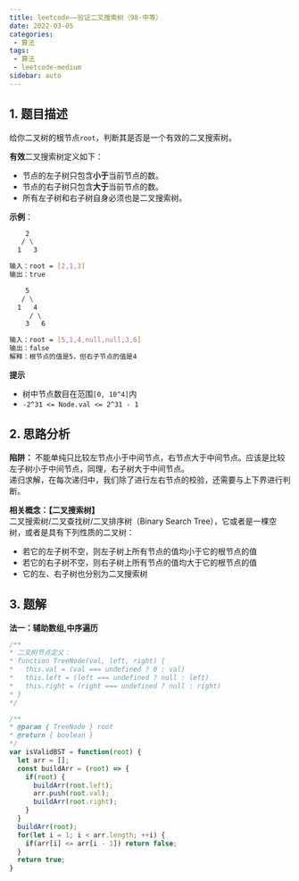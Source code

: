```yaml
---
title: leetcode——验证二叉搜索树（98-中等）
date: 2022-03-05
categories:
 - 算法
tags:
 - 算法
 - leetcode-medium
sidebar: auto
--- 
```


## 1. 题目描述
给你二叉树的根节点`root`，判断其是否是一个有效的二叉搜索树。   

**有效**二叉搜索树定义如下：  
- 节点的左子树只包含**小于**当前节点的数。
- 节点的右子树只包含**大于**当前节点的数。
- 所有左子树和右子树自身必须也是二叉搜索树。

**示例**：  
```bash
    2
   / \
  1   3

输入：root = [2,1,3]
输出：true

    5
   / \
  1   4
     / \
    3   6

输入：root = [5,1,4,null,null,3,6]
输出：false
解释：根节点的值是5，但右子节点的值是4
```   

**提示**  
- 树中节点数目在范围`[0, 10^4]`内
- `-2^31 <= Node.val <= 2^31 - 1`

## 2. 思路分析
**陷阱：** 不能单纯只比较左节点小于中间节点，右节点大于中间节点。应该是比较左子树小于中间节点，同理，右子树大于中间节点。  
递归求解，在每次递归中，我们除了进行左右节点的校验，还需要与上下界进行判断。  

**相关概念：【二叉搜索树】**   
二叉搜索树/二叉查找树/二叉排序树（Binary Search Tree），它或者是一棵空树，或者是具有下列性质的二叉树：  
- 若它的左子树不空，则左子树上所有节点的值均小于它的根节点的值
- 若它的右子树不空，则右子树上所有节点的值均大于它的根节点的值
- 它的左、右子树也分别为二叉搜索树

## 3. 题解  
**法一：辅助数组,中序遍历**
```js
/**
* 二叉树节点定义：
* function TreeNode(val, left, right) {
*   this.val = (val === undefined ? 0 : val)
*   this.left = (left === undefined ? null : left)
*   this.right = (right === undefined ? null : right)
* }
*/

/**
* @param { TreeNode } root
* @return { boolean }
*/
var isValidBST = function(root) {
  let arr = [];
  const buildArr = (root) => {
    if(root) {
      buildArr(root.left);
      arr.push(root.val);
      buildArr(root.right);
    }
  }
  buildArr(root);
  for(let i = 1; i < arr.length; ++i) {
    if(arr[i] <= arr[i - 1]) return false;
  }
  return true;
}
```  